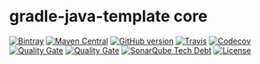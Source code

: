 # gradle-java-template core

[![Bintray](https://img.shields.io/bintray/v/softcake/softcake/gradle-java-template.svg)](https://bintray.com/softcake/softcake/gradle-java-template/_latestVersion)
[![Maven Central](https://img.shields.io/maven-central/v/org.softcake/gradle-java-template.svg)](https://maven-badges.herokuapp.com/maven-central/org.softcake/gradle-java-template)
[![GitHub version](https://img.shields.io/github/tag/softcake/gradle-java-template.svg)](https://github.com/softcake/gradle-java-template)
[![Travis](https://img.shields.io/travis/softcake/gradle-java-template.svg)](https://travis-ci.org/softcake/gradle-java-template)
[![Codecov](https://img.shields.io/codecov/c/github/softcake/gradle-java-template.svg)](https://codecov.io/gh/softcake/gradle-java-template)
[![Quality Gate](https://sonar.aldeso.com/api/badges/gate?key=org.softcake:gradle-java-template)](https://sonar.aldeso.com/dashboard/index/org.softcake:gradle-java-template)
[![Quality Gate](https://sonar.aldeso.com/api/badges/measure?key=org.softcake:gradle-java-template&metric=bugs&blinking=true )](https://sonar.aldeso.com/dashboard/index/org.softcake:gradle-java-template)
[![SonarQube Tech Debt](https://img.shields.io/sonar/https/sonar.aldeso.com/org.softcake:gradle-java-template/tech_debt.svg)](https://sonar.aldeso.com/dashboard/index/org.softcake:gradle-java-template)
[![License](https://img.shields.io/badge/License-Apache%202.0-blue.svg)](https://opensource.org/licenses/Apache-2.0)

